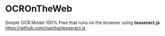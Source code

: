 # OCROnTheWeb
Simple OCR Model 100% Free that runs on the browser using **tesseract.js** https://github.com/naptha/tesseract.js
